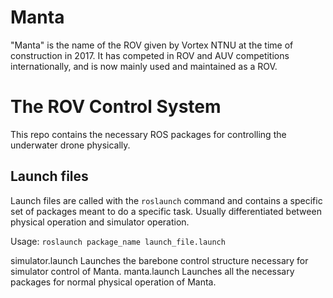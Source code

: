 # Manta
"Manta" is the name of the ROV given by Vortex NTNU at the time of construction in 2017.
It has competed in ROV and AUV competitions internationally, and is now mainly used and maintained as a ROV.

# The ROV Control System
This repo contains the necessary ROS packages for controlling the underwater drone physically.

## Launch files
Launch files are called with the `roslaunch` command and contains a specific set of packages meant to do a specific task. Usually differentiated between physical operation and simulator operation.

Usage:
`roslaunch package_name launch_file.launch`

simulator.launch
  Launches the barebone control structure necessary for simulator control of Manta.
manta.launch
  Launches all the necessary packages for normal physical operation of Manta.
